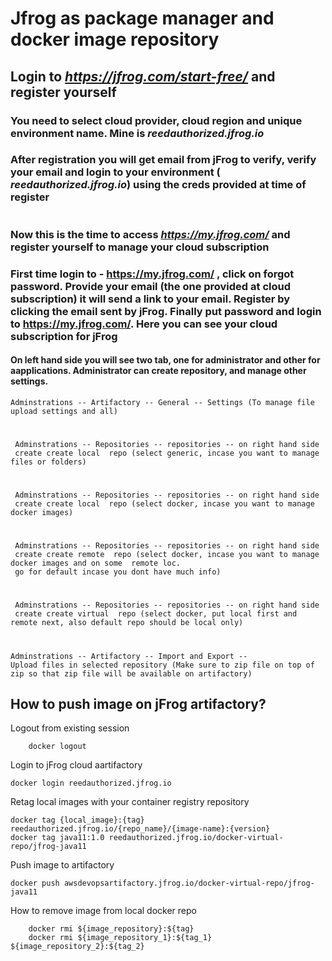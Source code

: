 # Jfrog as package manager and docker image repository


## Login to *https://jfrog.com/start-free/* and register yourself
### You need to select cloud provider, cloud region and unique environment name. Mine is *reedauthorized.jfrog.io*
### After registration you will get email from jFrog to verify, verify your email and login to your environment ( *reedauthorized.jfrog.io*) using the creds provided at time of register
#
#
#

### Now this is the time to access *https://my.jfrog.com/* and register yourself to manage your cloud subscription
### First time login to - https://my.jfrog.com/ , click on forgot password. Provide your email (the one provided at cloud subscription) it will send a link to your email. Register by clicking the email sent by jFrog. Finally put password and login to https://my.jfrog.com/. Here you can see your cloud subscription for jFrog


#### On left hand side you will see two tab, one for administrator and other for aapplications. Administrator can create repository, and manage other settings. 

    Adminstrations -- Artifactory -- General -- Settings (To manage file upload settings and all)
   #
     Adminstrations -- Repositories -- repositories -- on right hand side
     create create local  repo (select generic, incase you want to manage files or folders) 
     
   #
     Adminstrations -- Repositories -- repositories -- on right hand side
     create create local  repo (select docker, incase you want to manage docker images) 
     
   #
     Adminstrations -- Repositories -- repositories -- on right hand side
     create create remote  repo (select docker, incase you want to manage docker images and on some  remote loc. 
     go for default incase you dont have much info) 
     
   #
     Adminstrations -- Repositories -- repositories -- on right hand side
     create create virtual  repo (select docker, put local first and remote next, also default repo should be local only) 
     
   #
    Adminstrations -- Artifactory -- Import and Export -- 
    Upload files in selected repository (Make sure to zip file on top of zip so that zip file will be available on artifactory)

## How to push image on jFrog artifactory?

Logout from existing session

        docker logout
        
Login to jFrog cloud aartifactory

    docker login reedauthorized.jfrog.io
  
Retag local images with your container registry repository

    docker tag {local_image}:{tag} reedauthorized.jfrog.io/{repo_name}/{image-name}:{version}
    docker tag java11:1.0 reedauthorized.jfrog.io/docker-virtual-repo/jfrog-java11
    
Push image to artifactory 

    docker push awsdevopsartifactory.jfrog.io/docker-virtual-repo/jfrog-java11
  
How to remove image from local docker repo

        docker rmi ${image_repository}:${tag} 
        docker rmi ${image_repository_1}:${tag_1} ${image_repository_2}:${tag_2} 
        



